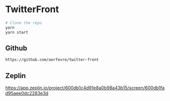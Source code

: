 # TwitterFront

```bash
# Clone the repo
yarn
yarn start
```

## Github
```bash
https://github.com/aorfevre/twitter-front
```

## Zeplin
https://app.zeplin.io/project/600db1c4d91e8a0b98a43b15/screen/600db1fad95aee0dc2283e3d
